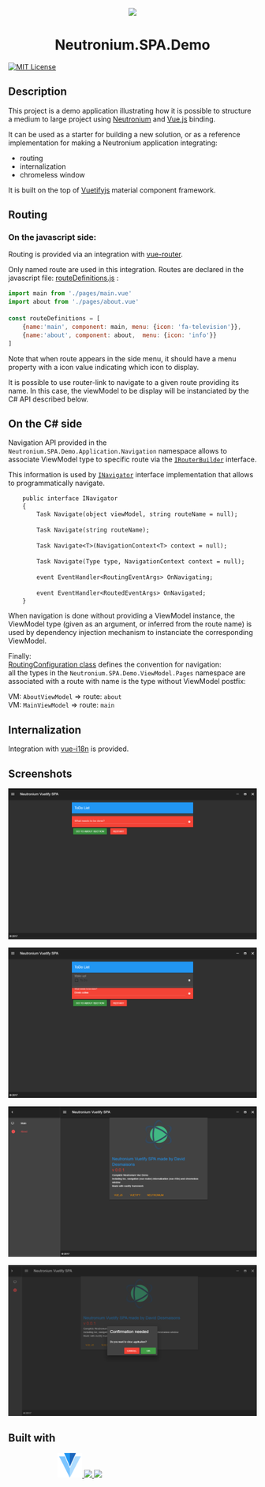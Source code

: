 <p align="center"><img width="100" src="https://raw.githubusercontent.com/NeutroniumCore/neutronium-vue/master/template/src/assets/logo.png"></p>
<h1 align="center">Neutronium.SPA.Demo</h1>


[![MIT License](https://img.shields.io/github/license/NeutroniumCore/Neutronium.SPA.Demo.svg)](https://github.com/NeutroniumCore/Neutronium.SPA.Demo/blob/master/LICENSE)

## Description

This project is a demo application illustrating how it is possible to structure a medium to large project using [Neutronium](https://github.com/NeutroniumCore/Neutronium) and [Vue.js](https://vuejs.org) binding.

It can be used as a starter for building a new solution, or as a reference implementation for making a Neutronium application integrating:
* routing
* internalization
* chromeless window

It is built on the top of [Vuetifyjs](https://vuetifyjs.com) material component framework.


## Routing

### On the javascript side:
Routing is provided via an integration with [vue-router](https://router.vuejs.org/en/).

Only named route are used in this integration. Routes are declared in the javascript file: [routeDefinitions.js](./Neutronium.SPA.Demo/View/Main/src/routeDefinitions.js) :


```javascript
import main from './pages/main.vue'
import about from './pages/about.vue'

const routeDefinitions = [
    {name:'main', component: main, menu: {icon: 'fa-television'}},
    {name:'about', component: about,  menu: {icon: 'info'}}
]
```

Note that when route appears in the side menu, it should have a menu property with a icon value indicating which icon to display.

It is possible to use router-link to navigate to a given route providing its name. In this case, the viewModel to be display will be instanciated by the C# API described below.

## On the C# side

Navigation API provided in the `Neutronium.SPA.Demo.Application.Navigation` namespace allows to associate ViewModel type to specific route via the [`IRouterBuilder`](./Neutronium.SPA.Demo/Application/Navigation/IRouterBuilder.cs) interface.

This information is used by [`INavigator`]((./Neutronium.SPA.Demo/Application/Navigation/INavigator.cs)) interface implementation that allows to programmatically navigate.

```CSharp
    public interface INavigator
    {
        Task Navigate(object viewModel, string routeName = null);

        Task Navigate(string routeName);

        Task Navigate<T>(NavigationContext<T> context = null);

        Task Navigate(Type type, NavigationContext context = null);

        event EventHandler<RoutingEventArgs> OnNavigating;

        event EventHandler<RoutedEventArgs> OnNavigated;
    }
```

When navigation is done without providing a ViewModel instance, the ViewModel type (given as an argument, or inferred from the route name) is used by dependency injection mechanism to instanciate the corresponding ViewModel.


Finally:<br>
[RoutingConfiguration class](./Neutronium.SPA.Demo/App_start/RoutingConfiguration.cs) defines the convention for navigation: <br>
 all the types in the `Neutronium.SPA.Demo.ViewModel.Pages` namespace are associated with a route with name is the type without ViewModel postfix:

VM: `AboutViewModel` => route: `about`<br>
VM: `MainViewModel` => route: `main`

## Internalization

Integration with [vue-i18n](https://kazupon.github.io/vue-i18n/en/) is provided.

## Screenshots

<img src="./Screenshots/Screenshot1.png"><br>

<img src="./Screenshots/Screenshot2.png"><br>

<img src="./Screenshots/Screenshot3.png"><br>

<img src="./Screenshots/Screenshot5.png"><br>


## Built with

<p style="margin-left:100px;" align="">
<a href="https://vuetifyjs.com">
<img src="./Neutronium.SPA.Demo/View/Main/src/assets/v.png" height="50px">
</a>
<a href="https://github.com/NeutroniumCore/Neutronium">
<img src="https://raw.githubusercontent.com/NeutroniumCore/neutronium-vue/master/template/src/assets/logo.png" height="50px">
</a>
<a href="https://vuejs.org">
<img src="https://vuejs.org/images/logo.png" height="50px">
</a>
</p>




